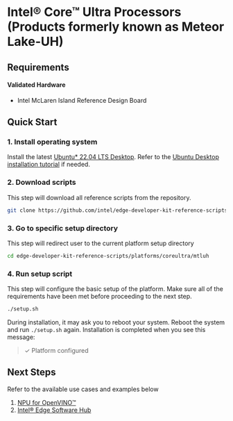 # Intel® Core™ Ultra Processors (Products formerly known as Meteor Lake-UH)

## Requirements

#### Validated Hardware
- Intel McLaren Island Reference Design Board

## Quick Start

### 1. Install operating system

Install the latest [Ubuntu* 22.04 LTS Desktop](https://releases.ubuntu.com/jammy/). Refer to the [Ubuntu Desktop installation tutorial](https://ubuntu.com/tutorials/install-ubuntu-desktop) if needed.

### 2. Download scripts

This step will download all reference scripts from the repository.

```bash
git clone https://github.com/intel/edge-developer-kit-reference-scripts
```

### 3. Go to specific setup directory

This step will redirect user to the current platform setup directory

```bash
cd edge-developer-kit-reference-scripts/platforms/coreultra/mtluh
```

### 4. Run setup script

This step will configure the basic setup of the platform. Make sure all of the requirements have been met before proceeding to the next step.

```bash
./setup.sh
```
During installation, it may ask you to reboot your system. Reboot the system and run `./setup.sh` again. Installation is completed when you see this message:
> ✓ Platform configured

## Next Steps

Refer to the available use cases and examples below

1. [NPU for OpenVINO™](https://docs.openvino.ai/2023.3/openvino_docs_install_guides_installing_openvino_from_archive_linux.html)
2. [Intel® Edge Software Hub](https://www.intel.com/content/www/us/en/developer/topic-technology/edge-5g/edge-solutions/overview.html) 

